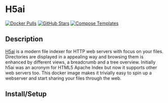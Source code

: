 # H5ai

[![Docker Pulls](https://img.shields.io/docker/pulls/bixidock/h5ai?style=flat-square&color=607D8B&label=docker%20pulls&logo=docker)](https://hub.docker.com/r/bixidock/h5ai)
[![GitHub Stars](https://img.shields.io/github/stars/PixiBixi/dockerfiles?style=flat-square&color=607D8B&label=github%20stars&logo=github)](https://github.com/PixiBixi/dockerfiles/tree/master/h5ai)
[![Compose Templates](https://img.shields.io/static/v1?style=flat-square&color=607D8B&label=compose&message=templates)](https://github.com/GhostWriters/DockSTARTer/tree/master/compose/.apps/h5ai)

## Description

[H5ai](https://larsjung.de/h5ai/) is a modern file indexer for HTTP web servers with focus on your files. Directories are displayed in a appealing way and browsing them is enhanced by different views, a breadcrumb and a tree overview. Initially h5ai was an acronym for HTML5 Apache Index but now it supports other web servers too. This docker image makes it trivially easy to spin up a webserver and start sharing your files through the web.

## Install/Setup
